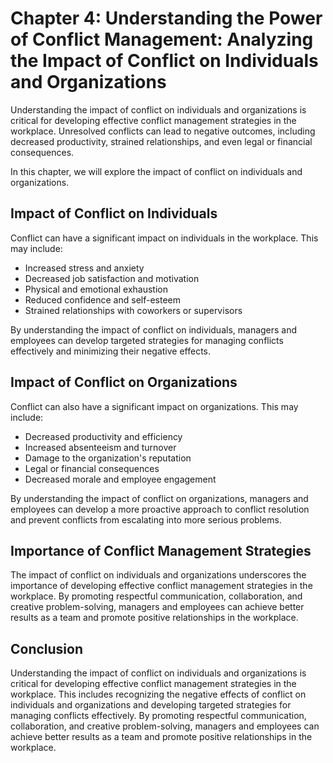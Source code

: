 Chapter 4: Understanding the Power of Conflict Management: Analyzing the Impact of Conflict on Individuals and Organizations
============================================================================================================================

Understanding the impact of conflict on individuals and organizations is critical for developing effective conflict management strategies in the workplace. Unresolved conflicts can lead to negative outcomes, including decreased productivity, strained relationships, and even legal or financial consequences.

In this chapter, we will explore the impact of conflict on individuals and organizations.

Impact of Conflict on Individuals
---------------------------------

Conflict can have a significant impact on individuals in the workplace. This may include:

* Increased stress and anxiety
* Decreased job satisfaction and motivation
* Physical and emotional exhaustion
* Reduced confidence and self-esteem
* Strained relationships with coworkers or supervisors

By understanding the impact of conflict on individuals, managers and employees can develop targeted strategies for managing conflicts effectively and minimizing their negative effects.

Impact of Conflict on Organizations
-----------------------------------

Conflict can also have a significant impact on organizations. This may include:

* Decreased productivity and efficiency
* Increased absenteeism and turnover
* Damage to the organization's reputation
* Legal or financial consequences
* Decreased morale and employee engagement

By understanding the impact of conflict on organizations, managers and employees can develop a more proactive approach to conflict resolution and prevent conflicts from escalating into more serious problems.

Importance of Conflict Management Strategies
--------------------------------------------

The impact of conflict on individuals and organizations underscores the importance of developing effective conflict management strategies in the workplace. By promoting respectful communication, collaboration, and creative problem-solving, managers and employees can achieve better results as a team and promote positive relationships in the workplace.

Conclusion
----------

Understanding the impact of conflict on individuals and organizations is critical for developing effective conflict management strategies in the workplace. This includes recognizing the negative effects of conflict on individuals and organizations and developing targeted strategies for managing conflicts effectively. By promoting respectful communication, collaboration, and creative problem-solving, managers and employees can achieve better results as a team and promote positive relationships in the workplace.
